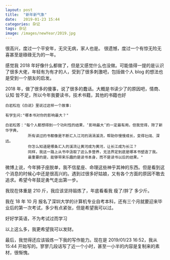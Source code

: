 ```yaml
---
layout: post
title:  "新年新气象"
date:   2019-01-23 15:44
categories: 杂记
tags: 杂记
image: /images/newYear/2019.jpg
---
```


很高兴，度过一个平安年，无灾无病，家人也是。
很遗憾，度过一个有惊无险无喜甚至是碌碌无为的一年。

感觉我 2018 年好像什么都做了，但是又感觉什么也没做。可能值得一提的是认识了很多大佬，年轻有为有才的人，受到了很多刺激吧，包括做个人 blog 的想法也是受到一个朋友的启发。

2018 年，做了很多的傻事，说了很多的蠢话。大概是书读少了的原因吧，情商、认知 皆不足，所以今年我要读书，技术书籍，其他的书籍也好
	
	白岩松在《白说》里说过这样一个故事:
	
	有学生问:"哪本书对你的影响最大？"
	
	白岩松答："每个人都想得到一个功利性的结果，‘影响最大’的一定最有用，但我觉得，除了新华字典，
			  所有读过的书都像是不断汇入江河的涓涓溪流，帮助你慢慢成长，变得壮阔、深远。
			  你怎么知道是哪条汇入的溪流让黄河成为黄河，让长江成为长江？
			  同样，我这一路上从书中汲取了这么多营养，无法界定到底是哪本书塑造了我。
			  最重要的是，能够带来乐趣的是读书本身，而不是读书以后的结果。"
			  
			  
			  

微博上说，今年狮子座脱单，我不信星座、命理这些神乎其神的东西。但是看到这个消息的时候心中还是很高兴的。遇到过很多好姑娘，又有各个方面的原因不敢去追求。希望今年鼓足勇气走出第一步。

我现在体重是 210 斤，我应该坚持锻炼了，年底看看我 瘦了/胖了 多少斤。

我在 18 年 10 月 报名了深圳大学的计算机专业自考本科，还有三个月就要迎来毕业后的第一次考试，多少有点紧张，但是希望我可以过。

好好学英语，不为考试过而学习

以上这么多，我更希望我可以发财。

最后，我觉得还应该锻炼一下我的写作能力。现在是 2019/01/23 16:52，我从 15:44 开始写的。寥寥几段话写了近一个小时，甚至一小半的内容是复制来的素材，很惭愧。























